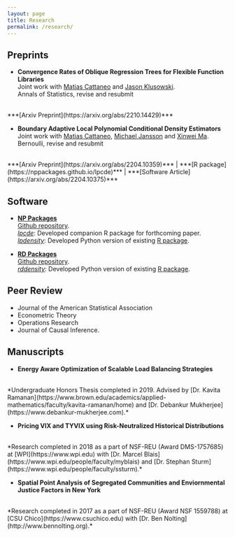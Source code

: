 ```yaml
---
layout: page
title: Research
permalink: /research/
---
```


## Preprints

- **Convergence Rates of Oblique Regression Trees for Flexible Function Libraries** <br>
Joint work with
[Matias Cattaneo](https://cattaneo.princeton.edu)
and
[Jason Klusowski](https://jasonklusowski.github.io). <br>
Annals of Statistics, revise and resubmit
<br>
***[Arxiv Preprint](https://arxiv.org/abs/2210.14429)***

- **Boundary Adaptive Local Polynomial Conditional Density Estimators** <br>
Joint work with
[Matias Cattaneo](https://cattaneo.princeton.edu),
[Michael Jansson](https://sites.google.com/berkeley.edu/michael-jansson/)
and
[Xinwei Ma](https://sites.google.com/view/xinweima/home?authuser=0).<br>
Bernoulli, revise and resubmit
<br>
***[Arxiv Preprint](https://arxiv.org/abs/2204.10359)*** | ***[R package](https://nppackages.github.io/lpcde)*** | ***[Software Article](https://arxiv.org/abs/2204.10375)***

## Software

- **[NP Packages](https://nppackages.github.io)** <br>
[Github repository](https://github.com/nppackages).<br>
*[lpcde](https://nppackages.github.io/lpcde)*: Developed companion R package for forthcoming paper. <br>
*[lpdensity](https://pypi.org/project/lpdensity/)*:
Developed Python version of existing [R package](https://nppackages.github.io/lpdensity/). <br>

- **[RD Packages](https://rdpackages.github.io)** <br>
[Github repository](https://github.com/rdpackages).<br>
*[rddensity](https://pypi.org/project/rddensity/)*: Developed Python version of existing [R package](https://rdpackages.github.io/rddensity/). <br>

## Peer Review
- Journal of the American Statistical Association
- Econometric Theory
- Operations Research
- Journal of Causal Inference.

## Manuscripts

- **Energy Aware Optimization of Scalable Load Balancing Strategies**
<br>
*Undergraduate Honors Thesis completed in 2019. Advised by
[Dr. Kavita Ramanan](https://www.brown.edu/academics/applied-mathematics/faculty/kavita-ramanan/home)
and
[Dr. Debankur Mukherjee](https://www.debankur-mukherjee.com).*
<br>

- **Pricing VIX and TYVIX using Risk-Neutralized Historical Distributions**
<br>
*Research completed in 2018 as a part of NSF-REU (Award DMS-1757685) at
[WPI](https://www.wpi.edu) with
[Dr. Marcel Blais](https://www.wpi.edu/people/faculty/myblais)
and
[Dr. Stephan Sturm](https://www.wpi.edu/people/faculty/ssturm).*
<br>

- **Spatial Point Analysis of Segregated Communities and Enviornmental Justice Factors in New York**
<br>
*Research completed in 2017 as a part of NSF-REU (Award NSF 1559788) at
[CSU Chico](https://www.csuchico.edu) with
[Dr. Ben Nolting](http://www.bennolting.org).*
